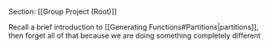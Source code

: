 Section: [[Group Project (Root)]]

Recall a brief introduction to [[Generating Functions#Partitions|partitions]], then forget all of that because we are doing something completely different